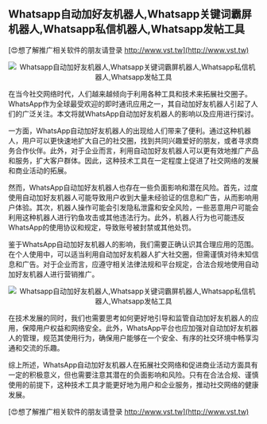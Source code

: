## **Whatsapp自动加好友机器人,Whatsapp关键词霸屏机器人,Whatsapp私信机器人,Whatsapp发帖工具**

[😍想了解推广相关软件的朋友请登录 http://www.vst.tw](http://www.vst.tw)

 <center><img src="https://vst.tw/MP4/tuiguang/png/5.png" alt="Whatsapp自动加好友机器人,Whatsapp关键词霸屏机器人,Whatsapp私信机器人,Whatsapp发帖工具"></center>

在当今社交网络时代，人们越来越倾向于利用各种工具和技术来拓展社交圈子。WhatsApp作为全球最受欢迎的即时通讯应用之一，其自动加好友机器人引起了人们的广泛关注。本文将就WhatsApp自动加好友机器人的影响以及应用进行探讨。

一方面，WhatsApp自动加好友机器人的出现给人们带来了便利。通过这种机器人，用户可以更快速地扩大自己的社交圈，找到共同兴趣爱好的朋友，或者寻求商务合作伙伴。此外，对于企业而言，利用自动加好友机器人可以更有效地推广产品和服务，扩大客户群体。因此，这种技术工具在一定程度上促进了社交网络的发展和商业活动的拓展。

然而，WhatsApp自动加好友机器人也存在一些负面影响和潜在风险。首先，过度使用自动加好友机器人可能导致用户收到大量未经验证的信息和广告，从而影响用户体验。其次，机器人操作可能会引发隐私泄露和安全风险，一些恶意用户可能会利用这种机器人进行钓鱼攻击或其他违法行为。此外，机器人行为也可能违反WhatsApp的使用协议和规定，导致账号被封禁或其他处罚。

鉴于WhatsApp自动加好友机器人的影响，我们需要正确认识其合理应用的范围。在个人使用中，可以适当利用自动加好友机器人扩大社交圈，但需谨慎对待未知信息和广告。对于企业而言，应遵守相关法律法规和平台规定，合法合规地使用自动加好友机器人进行营销推广。

 <center><img src="https://vst.tw/MP4/tuiguang/png/6.png" alt="Whatsapp自动加好友机器人,Whatsapp关键词霸屏机器人,Whatsapp私信机器人,Whatsapp发帖工具"></center>

在技术发展的同时，我们也需要思考如何更好地引导和监管自动加好友机器人的应用，保障用户权益和网络安全。此外，WhatsApp平台也应加强对自动加好友机器人的管理，规范其使用行为，确保用户能够在一个安全、有序的社交环境中畅享沟通和交流的乐趣。

综上所述，WhatsApp自动加好友机器人在拓展社交网络和促进商业活动方面具有一定的积极意义，但也需要注意其潜在的负面影响和风险。只有在合法合规、谨慎使用的前提下，这种技术工具才能更好地为用户和企业服务，推动社交网络的健康发展。

[😍想了解推广相关软件的朋友请登录 http://www.vst.tw](http://www.vst.tw)




